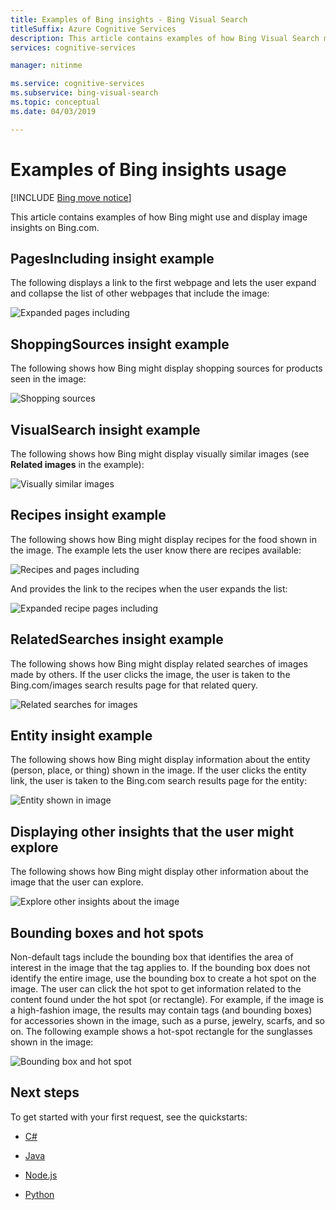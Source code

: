 ```yaml
---
title: Examples of Bing insights - Bing Visual Search
titleSuffix: Azure Cognitive Services
description: This article contains examples of how Bing Visual Search might use and display image insights on Bing.com.
services: cognitive-services

manager: nitinme

ms.service: cognitive-services
ms.subservice: bing-visual-search
ms.topic: conceptual
ms.date: 04/03/2019

---
```


# Examples of Bing insights usage

[!INCLUDE [Bing move notice](../bing-web-search/includes/bing-move-notice.md)]

This article contains examples of how Bing might use and display image insights on Bing.com.

## PagesIncluding insight example

The following displays a link to the first webpage and lets the user expand and collapse the list of other webpages that include the image:

![Expanded pages including](./media/pages-including.PNG)

## ShoppingSources insight example

The following shows how Bing might display shopping sources for products seen in the image:

![Shopping sources](./media/shopping-sources.PNG)

## VisualSearch insight example

The following shows how Bing might display visually similar images (see **Related images** in the example):

![Visually similar images](./media/similar-images.PNG)

## Recipes insight example

The following shows how Bing might display recipes for the food shown in the image. The example lets the user know there are recipes available:

![Recipes and pages including](./media/recipes-pages-including.PNG)

 And provides the link to the recipes when the user expands the list:

![Expanded recipe pages including](./media/expanded-recipes-pages-including.PNG)

## RelatedSearches insight example

The following shows how Bing might display related searches of images made by others. If the user clicks the image, the user is taken to the Bing.com/images search results page for that related query.

![Related searches for images](./media/bordered-related-searches.PNG)

## Entity insight example

The following shows how Bing might display information about the entity (person, place, or thing) shown in the image. If the user clicks the entity link, the user is taken to the Bing.com search results page for the entity:

![Entity shown in image](./media/entity.PNG)

## Displaying other insights that the user might explore

The following shows how Bing might display other information about the image that the user can explore.

![Explore other insights about the image](./media/apple-pie-more-tags.PNG)

## Bounding boxes and hot spots

Non-default tags include the bounding box that identifies the area of interest in the image that the tag applies to. If the bounding box does not identify the entire image, use the bounding box to create a hot spot on the image. The user can click the hot spot to get information related to the content found under the hot spot (or rectangle). For example, if the image is a high-fashion image, the results may contain tags (and bounding boxes) for accessories shown in the image, such as a purse, jewelry, scarfs, and so on. The following example shows a hot-spot rectangle for the sunglasses shown in the image:

![Bounding box and hot spot](./media/click-to-search.PNG)

## Next steps

To get started with your first request, see the quickstarts:

* [C#](quickstarts/csharp.md)

* [Java](quickstarts/java.md)

* [Node.js](quickstarts/nodejs.md)

* [Python](quickstarts/python.md)
